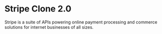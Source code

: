 # Stripe Clone 2.0

Stripe is a suite of APIs powering online payment processing and commerce solutions for internet businesses of all sizes.
